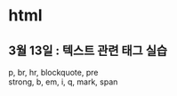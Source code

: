 # html
<h2>3월 13일 : 텍스트 관련 태그 실습</h2>
p, br, hr, blockquote, pre
<br>
strong, b, em, i, q, mark, span
